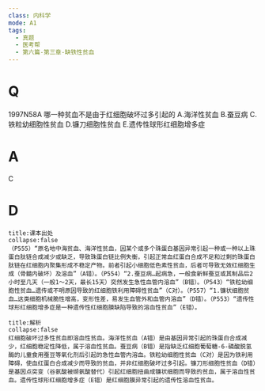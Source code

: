 ```yaml
---
class: 内科学
mode: A1
tags:
  - 真题
  - 医考帮
  - 第六篇-第三章-缺铁性贫血
---
```


# Q
1997N58A 哪一种贫血不是由于红细胞破坏过多引起的
A.海洋性贫血
B.蚕豆病
C.铁粒幼细胞性贫血
D.镰刀细胞性贫血
E.遗传性球形红细胞增多症

# A
C
# D
```ad-note
title:课本出处
collapse:false
（P555）“原名地中海贫血、海洋性贫血，因某个或多个珠蛋白基因异常引起一种或一种以上珠蛋白肽链合成减少或缺乏，导致珠蛋白链比例失衡，引起正常血红蛋白合成不足和过剩的珠蛋白肽链在红细胞内聚集形成不稳定产物。前者引起小细胞低色素性贫血，后者可导致无效红细胞生成（骨髓内破坏）及溶血”（A错）。（P554）“2.蚕豆病…起病急，一般食新鲜蚕豆或其制品后2小时至几天（一般1～2天，最长15天）突然发生急性血管内溶血”（B错）。（P543）“铁粒幼细胞性贫血…遗传或不明原因导致的红细胞铁利用障碍性贫血”（C对）。（P557）“1.镰状细胞贫血…这类细胞机械脆性增高，变形性差，易发生血管外和血管内溶血”（D错）。（P553）“遗传性球形红细胞增多症是一种遗传性红细胞膜缺陷导致的溶血性贫血”（E错）。
```

```ad-summary
title:解析
collapse:false
红细胞破坏过多性贫血即溶血性贫血。海洋性贫血（A错）是由基因异常引起的珠蛋白合成减少，红细胞稳定性降低，属于溶血性贫血。蚕豆病（B错）是指缺乏红细胞葡萄糖-6-磷酸脱氢酶的儿童食用蚕豆等氧化剂后引起的急性血管内溶血。铁粒幼细胞性贫血（C对）是因为铁利用障碍，使血红蛋白合成减少而导致的贫血，并非红细胞破坏过多引起。镰刀形细胞性贫血（D错）是基因点突变（谷氨酸被缬氨酸替代）引起红细胞扭曲成镰状细胞而导致的贫血，属于溶血性贫血。遗传性球形红细胞增多症（E错）是红细胞膜异常引起的遗传性溶血性贫血。
```


